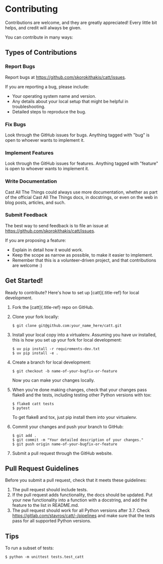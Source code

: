 Contributing
============

Contributions are welcome, and they are greatly appreciated! Every
little bit helps, and credit will always be given.

You can contribute in many ways:

Types of Contributions
----------------------

### Report Bugs

Report bugs at <https://github.com/skorokithakis/catt/issues>.

If you are reporting a bug, please include:

-   Your operating system name and version.
-   Any details about your local setup that might be helpful in
    troubleshooting.
-   Detailed steps to reproduce the bug.

### Fix Bugs

Look through the GitHub issues for bugs. Anything tagged with \"bug\" is
open to whoever wants to implement it.

### Implement Features

Look through the GitHub issues for features. Anything tagged with
\"feature\" is open to whoever wants to implement it.

### Write Documentation

Cast All The Things could always use more documentation, whether as part
of the official Cast All The Things docs, in docstrings, or even on the
web in blog posts, articles, and such.

### Submit Feedback

The best way to send feedback is to file an issue at
<https://github.com/skorokithakis/catt/issues>.

If you are proposing a feature:

-   Explain in detail how it would work.
-   Keep the scope as narrow as possible, to make it easier to
    implement.
-   Remember that this is a volunteer-driven project, and that
    contributions are welcome :)

Get Started!
------------

Ready to contribute? Here\'s how to set up [catt]{.title-ref} for local
development.

1.  Fork the [catt]{.title-ref} repo on GitHub.

2.  Clone your fork locally:

    ``` {.shell}
    $ git clone git@github.com:your_name_here/catt.git
    ```

3.  Install your local copy into a virtualenv. Assuming you have
    uv installed, this is how you set up your fork for
    local development:

    ``` {.shell}
    $ uv pip install -r requirements-dev.txt
    $ uv pip install -e .
    ```

4.  Create a branch for local development:

    ``` {.shell}
    $ git checkout -b name-of-your-bugfix-or-feature
    ```

    Now you can make your changes locally.

5.  When you\'re done making changes, check that your changes pass
    flake8 and the tests, including testing other Python versions with
    tox:

    ``` {.shell}
    $ flake8 catt tests
    $ pytest
    ```

    To get flake8 and tox, just pip install them into your virtualenv.

6.  Commit your changes and push your branch to GitHub:

    ``` {.shell}
    $ git add .
    $ git commit -m "Your detailed description of your changes."
    $ git push origin name-of-your-bugfix-or-feature
    ```

7.  Submit a pull request through the GitHub website.

Pull Request Guidelines
-----------------------

Before you submit a pull request, check that it meets these guidelines:

1.  The pull request should include tests.
2.  If the pull request adds functionality, the docs should be updated.
    Put your new functionality into a function with a docstring, and add
    the feature to the list in README.md.
3.  The pull request should work for all Python versions after 3.7. Check
    <https://gitlab.com/stavros/catt/-/pipelines> and make
    sure that the tests pass for all supported Python versions.

Tips
----

To run a subset of tests:

``` {.shell}
$ python -m unittest tests.test_catt
```
